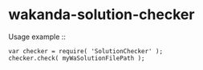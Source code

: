 wakanda-solution-checker
========================

Usage example ::

    var checker	= require( 'SolutionChecker' );
    checker.check( myWaSolutionFilePath );
